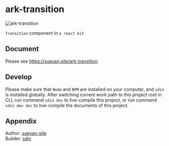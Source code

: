 # ark-transition

![ark-transition](https://xueyan.site/ark-transition/ast/project.png)

`Transition` component in `a react kit`

## Document

Please see <https://xueyan.site/ark-transition>.

## Develop

Please make sure that `Node` and `NPM` are installed on your computer, and `sdin` is installed globally. After switching current work path to this project root in CLI, run command `sdin dev` to live-compile this project, or run command `sdin dev doc` to live-compile the documents of this project.

## Appendix

Author: [xueyan-site](mailto://xueyan@xueyan.site)  
Builder: [sdin](https://github.com/xueyan-site/sdin)  
